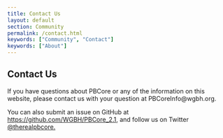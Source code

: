 ```yaml
---
title: Contact Us
layout: default
section: Community
permalink: /contact.html
keywords: ["Community", "Contact"]
keywords: ["About"]
---
```


<h2 class="dark-grey title bold">Contact Us</h2>

<p>If you have questions about PBCore or any of the information on this website, please contact us with your question at PBCoreInfo@wgbh.org.

<p>You can also submit an issue on GitHub at <a href="https://github.com/WGBH/PBCore_2.1">
https://github.com/WGBH/PBCore_2.1</a>, and follow us on Twitter <a href="https://twitter.com/therealpbcore">@therealpbcore.</a></p>
